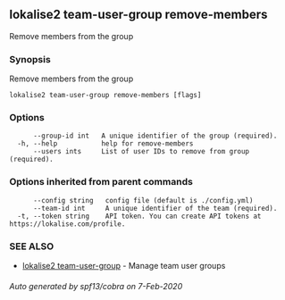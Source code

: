 ## lokalise2 team-user-group remove-members

Remove members from the group

### Synopsis

Remove members from the group

```
lokalise2 team-user-group remove-members [flags]
```

### Options

```
      --group-id int   A unique identifier of the group (required).
  -h, --help           help for remove-members
      --users ints     List of user IDs to remove from group (required).
```

### Options inherited from parent commands

```
      --config string   config file (default is ./config.yml)
      --team-id int     A unique identifier of the team (required).
  -t, --token string    API token. You can create API tokens at https://lokalise.com/profile.
```

### SEE ALSO

* [lokalise2 team-user-group](lokalise2_team-user-group.md)	 - Manage team user groups

###### Auto generated by spf13/cobra on 7-Feb-2020
